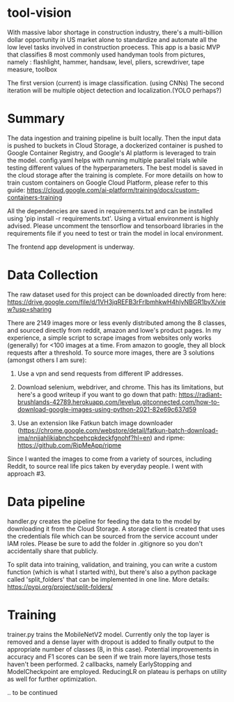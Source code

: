 # tool-vision
With massive labor shortage in construction industry, there's a multi-billion dollar opportunity in US market alone to standardize and automate all the low level tasks involved in construction proecess. This app is a basic MVP that classifies 8 most commonly used handyman tools from pictures, namely : flashlight, hammer, handsaw, level, pliers, screwdriver, tape measure, toolbox

The first version (current) is image classification. (using CNNs)
The second iteration will be multiple object detection and localization.(YOLO perhaps?)

# Summary

The data ingestion and training pipeline is built locally. Then the input data is pushed to buckets in Cloud Storage, a dockerized container is pushed to Google Container Registry, and Google's AI platform is leveraged to train the model. config.yaml helps with running multiple parallel trials while testing different values of the hyperparameters. The best model is saved in the cloud storage after the training is complete.
For more detaiils on how to train custom containers on Google Cloud Platform, please refer to this guide: https://cloud.google.com/ai-platform/training/docs/custom-containers-training


All the dependencies are saved in requirements.txt and can be installed using 'pip install -r requirements.txt'. Using a virtual environment is highly advised. Please uncomment the tensorflow and tensorboard libraries in the requirements file if you need to test or train the model in local environment.

The frontend app development is underway.

# Data Collection
The raw dataset used for this project can be downloaded directly from here: https://drive.google.com/file/d/1VH3jqREFB3rFrlbmhkwH4hIyNBGR1byX/view?usp=sharing

There are 2149 images more or less evenly distributed among the 8 classes, and sourced directly from reddit, amazon and lowe's product pages.
In my experience, a simple script to scrape images from websites only works (generally) for <100 images at a time. From amazon to google, they all block requests after a threshold. To source more images, there are 3 solutions (amongst others I am sure):

1) Use a vpn and send requests from different IP addresses. 

2) Download selenium, webdriver, and chrome. This has its limitations, but here's a good writeup if you want to go down that path: https://radiant-brushlands-42789.herokuapp.com/levelup.gitconnected.com/how-to-download-google-images-using-python-2021-82e69c637d59

3) Use an extension like Fatkun batch image downloader (https://chrome.google.com/webstore/detail/fatkun-batch-download-ima/nnjjahlikiabnchcpehcpkdeckfgnohf?hl=en) and ripme: https://github.com/RipMeApp/ripme

Since I wanted the images to come from a variety of sources, including Reddit, to source real life pics taken by everyday people. I went with approach #3.


# Data pipeline

handler.py creates the pipeline for feeding the data to the model by downloading it from the Cloud Storage. A storage client is created that uses the credentials file which can be sourced from the service account under IAM roles. Please be sure to add the folder in .gitignore so you don't accidentally share that publicly.

To split data into training, validation, and training, you can write a custom function (which is what I started with), but there's also a python package called 'split_folders' that can be implemented in one line. More details: https://pypi.org/project/split-folders/


# Training

trainer.py trains the MobileNetV2 model. 
Currently only the top layer is removed and a dense layer with dropout is added to finally output to the appropriate number of classes (8, in this case). Potential improvements in accuracy and F1 scores can be seen if we train more layers,those tests haven't been performed.
2 callbacks, namely EarlyStopping and ModelCheckpoint are employed. ReducingLR on plateau is perhaps on utility as well for further optimization.

.. to be continued
